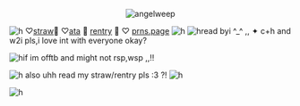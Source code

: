 <p align="center"> <img src="https://komarev.com/ghpvc/?username=angelweep&label=　　herrscherofhuman　🌸　　　&color=fae8ed&style=flat" alt="angelweep" />


![h](https://files.catbox.moe/qjyved.jpg)
♡[straw](https://foretnoir.straw.page)🍩
♡[ata](https://elysianrealmego.atabook.org/)
🧁
[rentry](https://rentry.co/foretnoir)
🍰
♡ [prns.page](https://en.pronouns.page/@foretnoir_)
![h](https://files.catbox.moe/dtv0vh.jpg)
![h](https://files.catbox.moe/q8fv3y.GIF)read byi ^_^ ,, ✦ c+h and w2i pls,i love int with everyone okay?



![h](https://files.catbox.moe/q8fv3y.GIF)if im offtb and might not rsp,wsp ,,!!


![h](https://files.catbox.moe/q8fv3y.GIF)
also uhh read my straw/rentry pls :3 ?!
![h](https://files.catbox.moe/nmscuu.jpg)

![h](https://files.catbox.moe/0twenb.png)